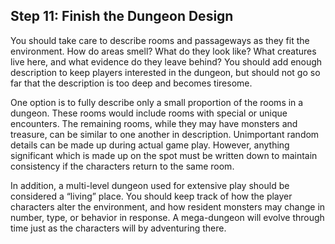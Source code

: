 ## Step 11: Finish the Dungeon Design

You should take care to describe rooms and passageways as they fit the environment. How do areas smell? What do they look like? What creatures live here, and what evidence do they leave behind? You should add enough description to keep players interested in the dungeon, but should not go so far that the description is too deep and becomes tiresome.

One option is to fully describe only a small proportion of the rooms in a dungeon. These rooms would include rooms with special or unique encounters. The remaining rooms, while they may have monsters and treasure, can be similar to one another in description. Unimportant random details can be made up during actual game play. However, anything significant which is made up on the spot must be written down to maintain consistency if the characters return to the same room.

In addition, a multi-level dungeon used for extensive play should be considered a “living” place. You should keep track of how the player characters alter the environment, and how resident monsters may change in number, type, or behavior in response. A mega-dungeon will evolve through time just as the characters will by adventuring there.

